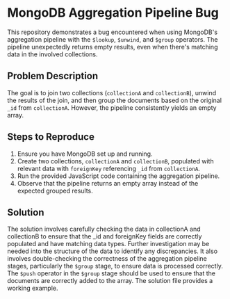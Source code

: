 # MongoDB Aggregation Pipeline Bug

This repository demonstrates a bug encountered when using MongoDB's aggregation pipeline with the `$lookup`, `$unwind`, and `$group` operators. The pipeline unexpectedly returns empty results, even when there's matching data in the involved collections.

## Problem Description

The goal is to join two collections (`collectionA` and `collectionB`), unwind the results of the join, and then group the documents based on the original `_id` from `collectionA`. However, the pipeline consistently yields an empty array.

## Steps to Reproduce

1.  Ensure you have MongoDB set up and running.
2.  Create two collections, `collectionA` and `collectionB`, populated with relevant data with `foreignKey` referencing `_id` from `collectionA`.
3.  Run the provided JavaScript code containing the aggregation pipeline.
4.  Observe that the pipeline returns an empty array instead of the expected grouped results. 

## Solution

The solution involves carefully checking the data in collectionA and collectionB to ensure that the _id and foreignKey fields are correctly populated and have matching data types. Further investigation may be needed into the structure of the data to identify any discrepancies. It also involves double-checking the correctness of the aggregation pipeline stages, particularly the `$group` stage, to ensure data is processed correctly.   The `$push` operator in the `$group` stage should be used to ensure that the documents are correctly added to the array. The solution file provides a working example.